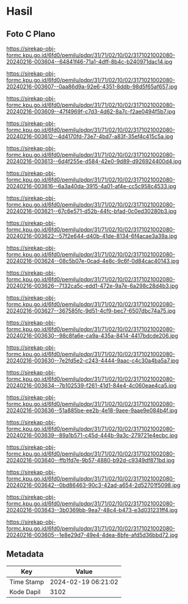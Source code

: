 # Hasil

## Foto C Plano

https://sirekap-obj-formc.kpu.go.id/6fd0/pemilu/pdpr/31/71/02/10/02/3171021002080-20240216-003604--64841f46-71a1-4dff-8b4c-b240971dac14.jpg

https://sirekap-obj-formc.kpu.go.id/6fd0/pemilu/pdpr/31/71/02/10/02/3171021002080-20240216-003607--0aa86d9a-92e6-4351-8ddb-98d5f65af657.jpg

https://sirekap-obj-formc.kpu.go.id/6fd0/pemilu/pdpr/31/71/02/10/02/3171021002080-20240216-003609--47f4969f-c7d3-4d62-8a7c-f2ae0494f5b7.jpg

https://sirekap-obj-formc.kpu.go.id/6fd0/pemilu/pdpr/31/71/02/10/02/3171021002080-20240216-003612--4d4170fd-73e7-4bd7-a83f-35ef4c415c5a.jpg

https://sirekap-obj-formc.kpu.go.id/6fd0/pemilu/pdpr/31/71/02/10/02/3171021002080-20240216-003613--6d4f255e-d584-42e0-9d89-d926924400d4.jpg

https://sirekap-obj-formc.kpu.go.id/6fd0/pemilu/pdpr/31/71/02/10/02/3171021002080-20240216-003616--6a3a40da-3915-4a01-af4e-cc5c958c4533.jpg

https://sirekap-obj-formc.kpu.go.id/6fd0/pemilu/pdpr/31/71/02/10/02/3171021002080-20240216-003621--67c6e571-d52b-44fc-bfad-0c0ed30280b3.jpg

https://sirekap-obj-formc.kpu.go.id/6fd0/pemilu/pdpr/31/71/02/10/02/3171021002080-20240216-003622--57f2e644-d40b-41de-8134-6f4acae3a39a.jpg

https://sirekap-obj-formc.kpu.go.id/6fd0/pemilu/pdpr/31/71/02/10/02/3171021002080-20240216-003624--08c5b07e-0cad-4e8c-9c6f-0d84cac40143.jpg

https://sirekap-obj-formc.kpu.go.id/6fd0/pemilu/pdpr/31/71/02/10/02/3171021002080-20240216-003626--7132ca5c-edd1-472e-9a7e-6a298c28d4b3.jpg

https://sirekap-obj-formc.kpu.go.id/6fd0/pemilu/pdpr/31/71/02/10/02/3171021002080-20240216-003627--367585fc-9d51-4cf9-bec7-6507dbc74a75.jpg

https://sirekap-obj-formc.kpu.go.id/6fd0/pemilu/pdpr/31/71/02/10/02/3171021002080-20240216-003630--98c8fa6e-ca9a-435a-8414-4417bdcde206.jpg

https://sirekap-obj-formc.kpu.go.id/6fd0/pemilu/pdpr/31/71/02/10/02/3171021002080-20240216-003630--7e2fd5e2-c243-4444-9aac-c4c30a4ba5a7.jpg

https://sirekap-obj-formc.kpu.go.id/6fd0/pemilu/pdpr/31/71/02/10/02/3171021002080-20240216-003634--7b102539-f261-41d1-84e4-4c060eae4ca5.jpg

https://sirekap-obj-formc.kpu.go.id/6fd0/pemilu/pdpr/31/71/02/10/02/3171021002080-20240216-003636--51a885be-ee2b-4e18-9aee-9aae9e084b4f.jpg

https://sirekap-obj-formc.kpu.go.id/6fd0/pemilu/pdpr/31/71/02/10/02/3171021002080-20240216-003639--89a1b571-c45d-444b-9a3c-279721e4ecbc.jpg

https://sirekap-obj-formc.kpu.go.id/6fd0/pemilu/pdpr/31/71/02/10/02/3171021002080-20240216-003640--ffb1fd7e-9b57-4880-b92d-c9349df871bd.jpg

https://sirekap-obj-formc.kpu.go.id/6fd0/pemilu/pdpr/31/71/02/10/02/3171021002080-20240216-003642--0bd86463-90c3-42ad-a654-2d52701f5098.jpg

https://sirekap-obj-formc.kpu.go.id/6fd0/pemilu/pdpr/31/71/02/10/02/3171021002080-20240216-003643--3b0369bb-9ea7-48c4-b473-e3d031231ff4.jpg

https://sirekap-obj-formc.kpu.go.id/6fd0/pemilu/pdpr/31/71/02/10/02/3171021002080-20240216-003605--1e8e29d7-49e4-4dea-8bfe-afd5d36bbd72.jpg


## Metadata

| Key        | Value               |
| ---------- | ------------------- |
| Time Stamp | 2024-02-19 06:21:02 |
| Kode Dapil | 3102                |



